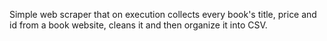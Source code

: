 Simple web scraper that on execution collects every book's title, price and id from a book website, cleans it and then organize it into CSV.
